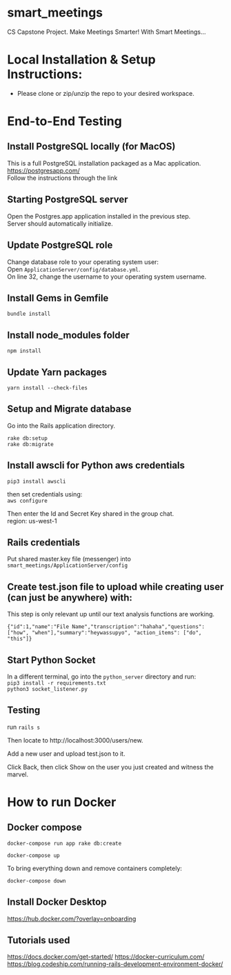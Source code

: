 # smart_meetings
CS Capstone Project. Make Meetings Smarter! With Smart Meetings...

# Local Installation & Setup Instructions:
- Please clone or zip/unzip the repo to your desired workspace.

# End-to-End Testing

## Install PostgreSQL locally (for MacOS)

This is a full PostgreSQL installation packaged as a Mac application.  
https://postgresapp.com/  
Follow the instructions through the link

## Starting PostgreSQL server

Open the Postgres.app application installed in the previous step.  
Server should automatically initialize.

## Update PostgreSQL role

Change database role to your operating system user:  
Open `ApplicationServer/config/database.yml`.  
On line 32, change the username to your operating system username.

## Install Gems in Gemfile

`bundle install`

## Install node_modules folder

`npm install`

## Update Yarn packages

`yarn install --check-files`

## Setup and Migrate database

Go into the Rails application directory.  
```
rake db:setup
rake db:migrate
```

## Install awscli for Python aws credentials

`pip3 install awscli`

then set credentials using:  
`aws configure`

Then enter the Id and Secret Key shared in the group chat.  
region: us-west-1

## Rails credentials

Put shared master.key file (messenger) into  
`smart_meetings/ApplicationServer/config`

## Create test.json file to upload while creating user (can just be anywhere) with:

This step is only relevant up until our text analysis functions are working.

`{"id":1,"name":"File Name","transcription":"hahaha","questions": ["how", "when"],"summary":"heywassupyo", "action_items": ["do", "this"]}`

## Start Python Socket

In a different terminal, go into the `python_server` directory and run:  
`pip3 install -r requirements.txt`  
`python3 socket_listener.py`

## Testing

run `rails s`

Then locate to http://localhost:3000/users/new.

Add a new user and upload test.json to it.

Click Back, then click Show on the user you just created and witness the marvel.

# How to run Docker

## Docker compose

<!-- `docker-compose run app yarn` -->

`docker-compose run app rake db:create`

`docker-compose up`

To bring everything down and remove containers completely:

`docker-compose down`

## Install Docker Desktop

<https://hub.docker.com/?overlay=onboarding>

## Tutorials used

<https://docs.docker.com/get-started/>
<https://docker-curriculum.com/>
<https://blog.codeship.com/running-rails-development-environment-docker/>
